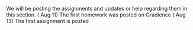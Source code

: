 We will be posting the assignments and updates or help regarding them in this section.
( Aug 11) The first homework was posted on Gradience
( Aug 13) The first assignment is posted  
